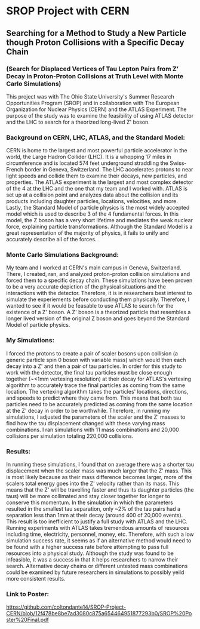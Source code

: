 # SROP Project with CERN
## Searching for a Method to Study a New Particle though Proton Collisions with a Specific Decay Chain
### (Search for Displaced Vertices of Tau Lepton Pairs from Z’ Decay in Proton-Proton Collisions at Truth Level with Monte Carlo Simulations)

This project was with The Ohio State University's Summer Research Opportunities Program (SROP) and in collaboration with The European Organization for Nuclear Physics (CERN) and the ATLAS Experiment. The purpose of the study was to examine the feasibility of using ATLAS detector and the LHC to search for a theorized long-lived Z' boson.

### Background on CERN, LHC, ATLAS, and the Standard Model:
CERN is home to the largest and most powerful particle accelerator in the world, the Large Hadron Collider (LHC). It is a whopping 17 miles in circumference and is located 574 feet underground straddling the Swiss-French border in Geneva, Switzerland. The LHC accelerates protons to near light speeds and collide them to examine their decays, new particles, and properties. The ATLAS experiment is the largest and most complex detector of the 4 at the LHC and the one that my team and I worked with. ATLAS is set up at a collision point and analyzes data about the collision and its products including daughter particles, locations, velocities, and more. Lastly, the Standard Model of particle physics is the most widely accepted model which is used to describe 3 of the 4 fundamental forces. In this model, the Z boson has a very short lifetime and mediates the weak nuclear force, explaining particle transformations. Although the Standard Model is a great representation of the majority of physics, it fails to unify and accurately describe all of the forces.

### Monte Carlo Simulations Background:
My team and I worked at CERN's main campus in Geneva, Switzerland. There, I created, ran, and analyzed proton-proton collision simulations and forced them to a specific decay chain. These simulations have been proven to be a very accurate depiction of the physical situations and the interactions with the detector. Therefore, it is in researchers best interest to simulate the experiements before conducting them physically. Therefore, I wanted to see if it would be feasable to use ATLAS to search for the existence of a Z' boson. A Z' boson is a theorized particle that resembles a longer lived version of the original Z boson and goes beyond the Standard Model of particle physics. 

### My Simulations:
I forced the protons to create a pair of scaler bosons upon collision (a generic particle spin 0 boson with variable mass) which would then each decay into a Z' and then a pair of tau particles. In order for this study to work with the detector, the final tau particles must be close enough together (~<1mm vertexing resolution) at their decay for ATLAS's vertexing algorithm to accurately trace the final particles as coming from the same location. The vertexing algorithm takes the particles' locations, directions, and speeds to predict where they came from. This means that both tau particles need to be accurately predicted as coming from the same location at the Z' decay in order to be worthwhile. Therefore, in running my simulations, I adjusted the parameters of the scaler and the Z' masses to find how the tau displacement changed with these varying mass combinations. I ran simulations with 11 mass combinations and 20,000 collisions per simulation totaling 220,000 collisions. 

### Results:
In running these simulations, I found that on average there was a shorter tau displacement when the scaler mass was much larger that the Z' mass. This is most likely because as their mass difference becomes larger, more of the scalers total energy goes into the Z' velocity rather than its mass. This means that the Z' will be travelling faster and thus its daughter particles (the taus) will be more collimated and stay closer together for longer to conserve this momentum. In the simulation in which the parameters resulted in the smallest tau separation, only ~2% of the tau pairs had a separation less than 1mm at their decay (around 400 of 20,000 events). This result is too inefficient to justify a full study with ATLAS and the LHC. Running experiments with ATLAS takes tremendous amounts of resources including time, electricity, personnel, money, etc. Therefore, with such a low simulation success rate, it seems as if an alternative method would need to be found with a higher success rate before attempting to pass full resources into a physical study. Although the study was found to be infeasible, it was a success in that it helps researchers to narrow their search. Alternative decay chains or different untested mass combinations could be examined by future researchers in simulations to possibly yeild more consistent results.

### Link to Poster:
https://github.com/coltondante14/SROP-Project-CERN/blob/12f478be8be7ad3080c875a654464951877293b0/SROP%20Poster%20Final.pdf


